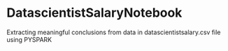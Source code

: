 # DatascientistSalaryNotebook

Extracting meaningful conclusions from data in datascientistsalary.csv file using PYSPARK
